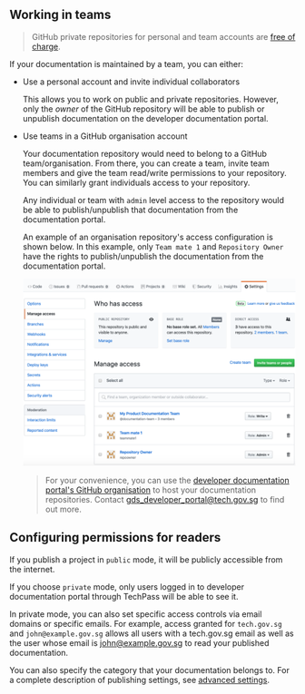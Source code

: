 ## Working in teams
<!-- todo: add a segment about Product Teams -->

> GitHub private repositories for personal and team accounts are [free of charge](https://github.com/pricing).

If your documentation is maintained by a team, you can either:

- Use a personal account and invite individual collaborators

  This allows you to work on public and private repositories. However, only the _owner_ of the GitHub repository will be able to publish
  or unpublish documentation on the developer documentation portal.

- Use teams in a GitHub organisation account

  Your documentation repository would need to belong to a GitHub team/organisation. From there, you can create a team, invite team members and give the team
  read/write permissions to your repository. You can similarly grant individuals access to your repository.

  Any individual or team with `admin` level access to the repository would be able to publish/unpublish that documentation from the documentation portal.

  An example of an organisation repository's access configuration is shown below. In this example, only `Team mate 1` and `Repository Owner` have the rights to publish/unpublish the documentation from the documentation portal.

  ![GitHub organization repository access management screenshot](../assets/github_org_repo_access.png)

  > For your convenience, you can use the [developer documentation portal's GitHub organisation](https://github.com/sg-developer-portal) to host your documentation repositories.
  > Contact gds_developer_portal@tech.gov.sg to find out more.

## Configuring permissions for readers

If you publish a project in `public` mode, it will be publicly accessible from the internet.

If you choose `private` mode, only users logged in to developer documentation portal through TechPass will be able to see it. 

In private mode, you can also set specific access controls via email domains or specific emails. For example, access granted for `tech.gov.sg` and `john@example.gov.sg` allows all users with a tech.gov.sg email as well as the user whose email is john@example.gov.sg to read your published documentation.

You can also specify the category that your documentation belongs to. For a complete description of publishing settings, see [advanced settings](advanced/publish-settings).

